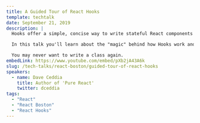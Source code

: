 ```yaml
---
title: A Guided Tour of React Hooks
template: techtalk
date: September 21, 2019
description: |
  Hooks offer a simple, concise way to write stateful React components without classes.

  In this talk you'll learn about the "magic" behind how Hooks work and get to see a few examples of them in action. We'll cover the big four: useState, useEffect, useReducer, and useContext, plus how to write your very own custom hooks.

  You may never want to write a class again.
embedLink: https://www.youtube.com/embed/pXb2jA43A6k
slug: /tech-talks/react-boston/guided-tour-of-react-hooks
speakers:
  - name: Dave Ceddia
    title: Author of 'Pure React'
    twitter: dceddia
tags:
  - "React"
  - "React Boston"
  - "React Hooks"
---
```

